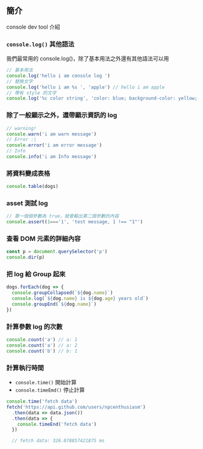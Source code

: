 ## 簡介

console dev tool 介紹

### `console.log()` 其他語法

我們最常用的 console.log()，除了基本用法之外還有其他語法可以用

```javascript
// 基本用法
console.log('hello i am console log ')
// 替換文字
console.log('hello i am %s ', 'apple') // hello i am apple
// 帶有 style 的文字
console.log('%c color string', 'color: blue; background-color: yellow; font-size: 36px;')

```

### 除了一般顯示之外，還帶顯示資訊的 log

```javascript
// warning!
console.warn('i am warn message')
// Error :|
console.error('i am error message')
// Info
console.info('i am Info message')
```

### 將資料變成表格

```javascript
console.table(dogs)
```

### asset 測試 log

```javascript
// 第一個個參數為 true，就會輸出第二個參數的內容
console.assert(1==='1', 'test message, 1 !== "1"')
```

### 查看 DOM 元素的詳細內容

```javascript
const p = document.querySelector('p')
console.dir(p)
```

### 把 log 給 Group 起來

```javascript
dogs.forEach(dog => {
  console.groupCollapsed(`${dog.name}`)
  console.log(`${dog.name} is ${dog.age} years old`)
  console.groupEnd(`${dog.name}`)
})
```

### 計算參數 log 的次數

```javascript
console.count('a') // a: 1
console.count('a') // a: 2
console.count('b') // b: 1
```

### 計算執行時間

- `console.time()` 開始計算
- `console.timeEmd()` 停止計算

```javascript
console.time('fetch data')
fetch('https://api.github.com/users/npcenthusiasm')
  .then(data => data.json())
  .then(data => {
    console.timeEnd('fetch data')
  })

  // fetch data: 326.078857421875 ms
```
